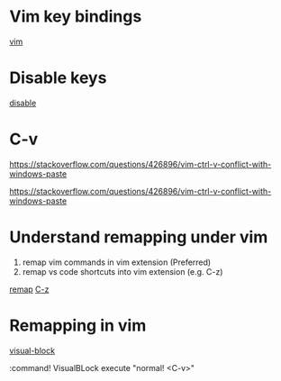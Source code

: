 # Vim key bindings
[vim](https://github.com/VSCodeVim/Vim)

# Disable keys
[disable](https://www.reddit.com/r/vim/comments/qajeia/how_to_enable_ctrlv_as_paste_in_vim_vscode/)

# C-v
https://stackoverflow.com/questions/426896/vim-ctrl-v-conflict-with-windows-paste

https://stackoverflow.com/questions/426896/vim-ctrl-v-conflict-with-windows-paste
# Understand remapping under vim

1. remap vim commands in vim extension (Preferred)
1. remap vs code shortcuts into vim extension (e.g. C-z)

[remap](https://github.com/VSCodeVim/Vim/issues/6241)
[C-z](https://github.com/VSCodeVim/Vim/issues/7164)

# Remapping in vim
[visual-block](https://vi.stackexchange.com/questions/3699/is-there-a-command-to-enter-visual-block-mode)

:command! VisualBLock execute "normal! \<C-v>"